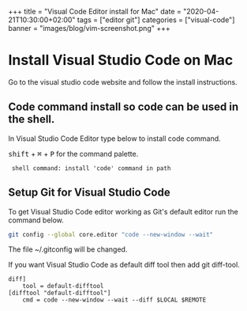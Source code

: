 +++
title = "Visual Code Editor install for Mac"
date = "2020-04-21T10:30:00+02:00"
tags = ["editor git"]
categories = ["visual-code"]
banner = "images/blog/vim-screenshot.png"
+++

# Install Visual Studio Code on Mac

Go to the visual studio code website and follow the install instructions.

## Code command install so code can be used in the shell.

 In Visual Studio Code Editor type below to install code command.

 <kbd>shift</kbd> + <kbd>⌘</kbd> + <kbd>P</kbd> for the command palette.

```
 shell command: install 'code' command in path
```

## Setup Git for Visual Studio Code

To get Visual Studio Code editor working as Git's default editor run the command below.

```bash
git config --global core.editor "code --new-window --wait"
```

The file ~/.gitconfig will be changed.

If you want Visual Studio Code as default diff tool then add git diff-tool.

```
diff]
    tool = default-difftool
[difftool "default-difftool"]
    cmd = code --new-window --wait --diff $LOCAL $REMOTE
```
